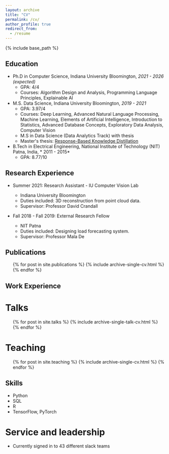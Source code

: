 ```yaml
---
layout: archive
title: "CV"
permalink: /cv/
author_profile: true
redirect_from:
  - /resume
---
```


{% include base_path %}

Education
------
* Ph.D in Computer Science, Indiana University Bloomington, *2021 - 2026 (expected)*
  * GPA: 4/4
  * Courses: Algorithm Design and Analysis, Programming Language Principles, Explainable AI
* M.S. Data Science, Indiana University Bloomington, *2019 - 2021*
  * GPA: 3.97/4
  * Courses: Deep Learning, Advanced Natural Language Processing, Machine Learning, Elements of Artificial Intelligence, Introduction to Statistics, Advanced Database Concepts, Exploratory Data Analysis, Computer Vision
  * M.S in Data Science (Data Analytics Track) with thesis
  * Master's thesis: [Response-Based Knowledge Distillation](https://vkvats.github.io/files/Vkvats_master_thesis.pdf)
* B.Tech in Electrical Engineering, National Institute of Technology (NIT) Patna, India, * 2011 - 2015*
  * GPA: 8.77/10



Research Experience
------
* Summer 2021: Research Assistant - IU Computer Vision Lab
  * Indiana University Bloomington
  * Duties included: 3D reconstruction from point cloud data.
  * Supervisor: Professor David Crandall

* Fall 2018 - Fall 2019: External Research Fellow
  * NIT Patna
  * Duties included: Designing load forecasting system.
  * Supervisor: Professor Mala De
  

Publications
------
  <ul>{% for post in site.publications %}
    {% include archive-single-cv.html %}
  {% endfor %}</ul>
  
Work Experience
------


  
Talks
======
  <ul>{% for post in site.talks %}
    {% include archive-single-talk-cv.html %}
  {% endfor %}</ul>
  
Teaching
======
  <ul>{% for post in site.teaching %}
    {% include archive-single-cv.html %}
  {% endfor %}</ul>
  
Skills
------
* Python
* SQL
* R
* TensorFlow, PyTorch


Service and leadership
======
* Currently signed in to 43 different slack teams
